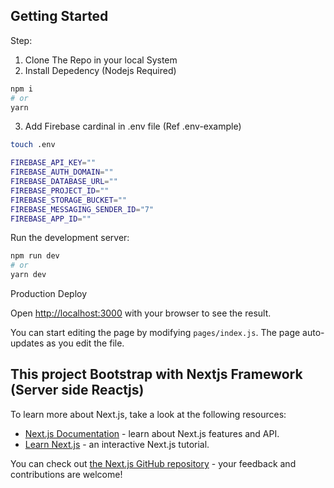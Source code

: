 ## Getting Started

Step:

1. Clone The Repo in your local System
2. Install Depedency (Nodejs Required)
```bash
npm i
# or
yarn
```
3. Add Firebase cardinal in .env file (Ref .env-example)
```bash
touch .env
``` 

```bash
FIREBASE_API_KEY=""
FIREBASE_AUTH_DOMAIN=""
FIREBASE_DATABASE_URL=""
FIREBASE_PROJECT_ID=""
FIREBASE_STORAGE_BUCKET=""
FIREBASE_MESSAGING_SENDER_ID="7"
FIREBASE_APP_ID=""
```

Run the development server:

```bash
npm run dev
# or
yarn dev
```

Production Deploy

Open [http://localhost:3000](http://localhost:3000) with your browser to see the result.


You can start editing the page by modifying `pages/index.js`. The page auto-updates as you edit the file.

## This project Bootstrap with Nextjs Framework (Server side Reactjs)


To learn more about Next.js, take a look at the following resources:

- [Next.js Documentation](https://nextjs.org/docs) - learn about Next.js features and API.
- [Learn Next.js](https://nextjs.org/learn) - an interactive Next.js tutorial.

You can check out [the Next.js GitHub repository](https://github.com/vercel/next.js/) - your feedback and contributions are welcome!
